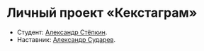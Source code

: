 # Личный проект «Кекстаграм»

* Студент: [Александр Стёпкин](https://up.htmlacademy.ru/univer-js1/4/user/2431993).
* Наставник: [Александр Сударев](https://htmlacademy.ru/profile/id1152185).
